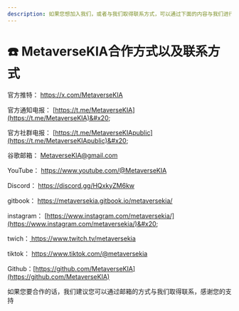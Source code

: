 ```yaml
---
description: 如果您想加入我们，或者与我们取得联系方式，可以通过下面的内容与我们进行互动。
---
```


# ☎️ MetaverseKIA合作方式以及联系方式

官方推特： [https://x.com/MetaverseKIA ](https://x.com/MetaverseKIA)

官方通知电报： [https://t.me/MetaverseKIA](https://t.me/MetaverseKIA)&#x20;

官方社群电报： [https://t.me/MetaverseKIApublic](https://t.me/MetaverseKIApublic)&#x20;

谷歌邮箱： MetaverseKIA@gmail.com&#x20;

YouTube： [https://www.youtube.com/@MetaverseKIA ](https://www.youtube.com/@MetaverseKIA)

Discord： [https://discord.gg/HQxkyZM6kw ](https://discord.gg/HQxkyZM6kw)

gitbook： [https://metaversekia.gitbook.io/metaversekia/ ](https://metaversekia.gitbook.io/metaversekia/)

instagram： [https://www.instagram.com/metaversekia/](https://www.instagram.com/metaversekia/)&#x20;

twich：[ https://www.twitch.tv/metaversekia ](https://www.twitch.tv/metaversekia)

tiktok： [https://www.tiktok.com/@metaversekia ](https://www.tiktok.com/@metaversekia)

Github：[https://github.com/MetaverseKIA](https://github.com/MetaverseKIA)

如果您要合作的话，我们建议您可以通过邮箱的方式与我们取得联系，感谢您的支持
